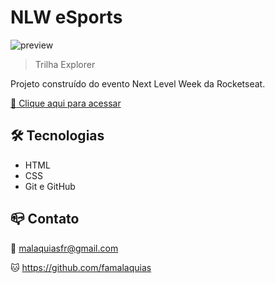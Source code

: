 # NLW eSports 

![preview](https://user-images.githubusercontent.com/98343640/190539474-583f8b4a-e4fa-433e-bb05-0e14b95b98e4.png)

> Trilha Explorer

Projeto construído do evento Next Level Week da Rocketseat.

[:link: Clique aqui para acessar](https://famalaquias.github.io/nlw-esports-explorer)

## :hammer_and_wrench: Tecnologias

- HTML
- CSS
- Git e GitHub

## :mailbox_closed: Contato

:love_letter: malaquiasfr@gmail.com

:cat: https://github.com/famalaquias
